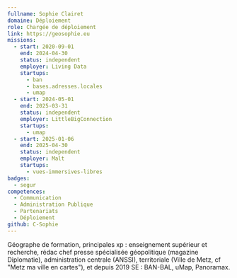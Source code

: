 ```yaml
---
fullname: Sophie Clairet
domaine: Déploiement
role: Chargée de déploiement
link: https://geosophie.eu
missions:
  - start: 2020-09-01
    end: 2024-04-30
    status: independent
    employer: Living Data
    startups:
      - ban
      - bases.adresses.locales
      - umap
  - start: 2024-05-01
    end: 2025-03-31
    status: independent
    employer: LittleBigConnection
    startups:
      - umap
  - start: 2025-01-06
    end: 2025-04-30
    status: independent
    employer: Malt
    startups:
      - vues-immersives-libres
badges:
  - segur
competences:
  - Communication
  - Administration Publique
  - Partenariats
  - Déploiement
github: C-Sophie
---
```

Géographe de formation, principales xp : enseignement supérieur et recherche, rédac chef presse spécialisée géopolitique (magazine Diplomatie), administration centrale (ANSSI), territoriale (Ville de Metz, cf "Metz ma ville en cartes"), et depuis 2019 SE : BAN-BAL, uMap, Panoramax. 